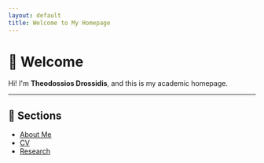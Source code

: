 ```yaml
---
layout: default
title: Welcome to My Homepage
---
```


# 👋 Welcome

Hi! I'm **Theodossios Drossidis**, and this is my academic homepage.

---

## 📂 Sections

- [About Me](about.html)
- [CV](cv.html)
- [Research](research.html)
